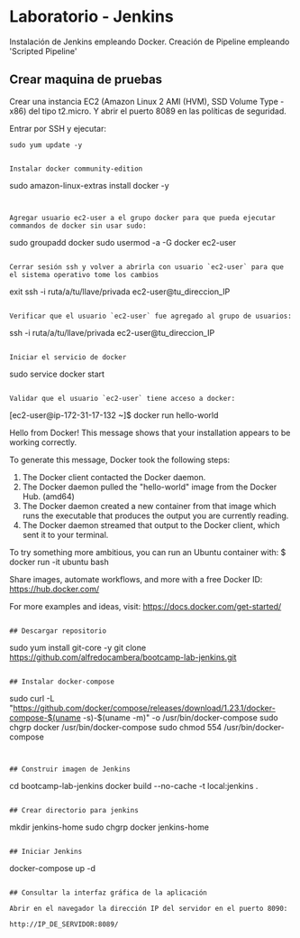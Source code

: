 # Laboratorio - Jenkins

Instalación de Jenkins empleando Docker. Creación de Pipeline empleando 'Scripted Pipeline'

## Crear maquina de pruebas 
Crear una instancia EC2 (Amazon Linux 2 AMI (HVM), SSD Volume Type - x86) del tipo t2.micro. Y abrir el puerto 8089
en las políticas de seguridad.

Entrar por SSH y ejecutar:

```
sudo yum update -y


Instalar docker community-edition
```
sudo amazon-linux-extras install docker -y
```


Agregar usuario ec2-user a el grupo docker para que pueda ejecutar commandos de docker sin usar sudo:

```
sudo groupadd docker
sudo usermod -a -G docker ec2-user
```

Cerrar sesión ssh y volver a abrirla con usuario `ec2-user` para que el sistema operativo tome los cambios
```
exit
ssh -i ruta/a/tu/llave/privada ec2-user@tu_direccion_IP
```

Verificar que el usuario `ec2-user` fue agregado al grupo de usuarios:
```
ssh -i ruta/a/tu/llave/privada ec2-user@tu_direccion_IP
```

Iniciar el servicio de docker
```
sudo service docker start

```

Validar que el usuario `ec2-user` tiene acceso a docker:
```
[ec2-user@ip-172-31-17-132 ~]$ docker run hello-world

Hello from Docker!
This message shows that your installation appears to be working correctly.

To generate this message, Docker took the following steps:
 1. The Docker client contacted the Docker daemon.
 2. The Docker daemon pulled the "hello-world" image from the Docker Hub.
    (amd64)
 3. The Docker daemon created a new container from that image which runs the
    executable that produces the output you are currently reading.
 4. The Docker daemon streamed that output to the Docker client, which sent it
    to your terminal.

To try something more ambitious, you can run an Ubuntu container with:
 $ docker run -it ubuntu bash

Share images, automate workflows, and more with a free Docker ID:
 https://hub.docker.com/

For more examples and ideas, visit:
 https://docs.docker.com/get-started/
```

## Descargar repositorio

```
sudo yum install git-core -y
git clone https://github.com/alfredocambera/bootcamp-lab-jenkins.git
```

## Instalar docker-compose
```
sudo curl -L "https://github.com/docker/compose/releases/download/1.23.1/docker-compose-$(uname -s)-$(uname -m)" -o /usr/bin/docker-compose
sudo chgrp docker /usr/bin/docker-compose
sudo chmod 554 /usr/bin/docker-compose
```


## Construir imagen de Jenkins
```
cd bootcamp-lab-jenkins
docker build --no-cache -t local:jenkins .
```

## Crear directorio para jenkins

```
mkdir jenkins-home
sudo chgrp docker jenkins-home
```

## Iniciar Jenkins

```
docker-compose up -d
```

## Consultar la interfaz gráfica de la aplicación

Abrir en el navegador la dirección IP del servidor en el puerto 8090:

http://IP_DE_SERVIDOR:8089/

